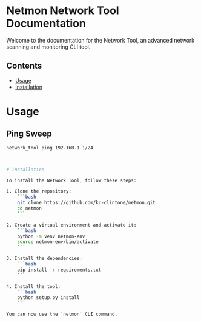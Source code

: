 # Netmon Network Tool Documentation

Welcome to the documentation for the Network Tool, an advanced network scanning and monitoring CLI tool.

## Contents
- [Usage](usage.md)
- [Installation](installation.md)

# Usage

## Ping Sweep

```bash
network_tool ping 192.168.1.1/24



# Installation

To install the Network Tool, follow these steps:

1. Clone the repository:
    ```bash
    git clone https://github.com/kc-clintone/netmon.git
    cd netmon
    ```

2. Create a virtual environment and activate it:
    ```bash
    python -m venv netmon-env
    source netmon-env/bin/activate
    ```

3. Install the dependencies:
    ```bash
    pip install -r requirements.txt
    ```

4. Install the tool:
    ```bash
    python setup.py install
    ```

You can now use the `netmon` CLI command.

